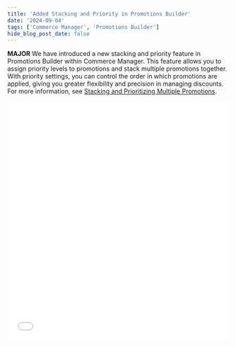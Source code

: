 ```yaml
---
title: 'Added Stacking and Priority in Promotions Builder'
date: '2024-09-04'
tags: ['Commerce Manager', 'Promotions Builder']
hide_blog_post_date: false
---
```


**MAJOR** We have introduced a new stacking and priority feature in Promotions Builder within Commerce Manager. This feature allows you to assign priority levels to promotions and stack multiple promotions together. With priority settings, you can control the order in which promotions are applied, giving you greater flexibility and precision in managing discounts. For more information, see [Stacking and Prioritizing Multiple Promotions](/docs/commerce-manager/promotions-builder#stacking-and-prioritizing-multiple-promotions).

<iframe class="vidyard-player-embed" title="Elastic Path _ Commerce Manager - Stacking & Priority" src="//play.vidyard.com/xP3u6KT674J77JfTQEjbQZ.html?" width="100%" height="540" scrolling="no" frameborder="0" allowtransparency="true" allowfullscreen="true" referrerpolicy="no-referrer-when-downgrade"></iframe>